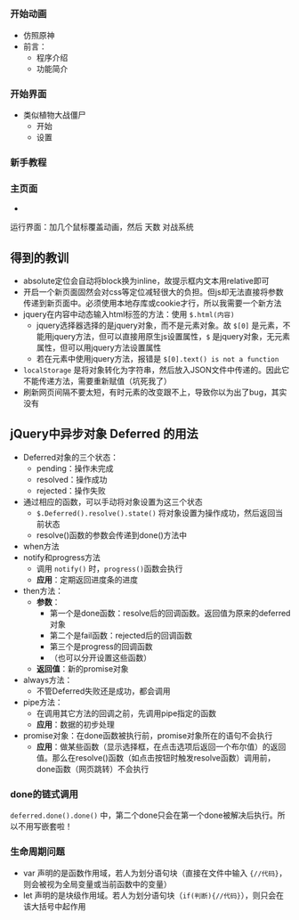 ## 

### 开始动画

- 仿照原神
- 前言：
  - 程序介绍
  - 功能简介

### 开始界面

- 类似植物大战僵尸
  - 开始
  - 设置

### 新手教程



### 主页面

- 

运行界面：加几个鼠标覆盖动画，然后
天数
对战系统

## 得到的教训

- absolute定位会自动将block换为inline，故提示框内文本用relative即可
- 开启一个新页面固然会对css等定位减轻很大的负担。但js却无法直接将参数传递到新页面中。必须使用本地存库或cookie才行，所以我需要一个新方法
- jquery在内容中动态输入html标签的方法：使用 ``$.html(内容)``
  - jquery选择器选择的是jquery对象，而不是元素对象。故 `$[0]` 是元素，不能用jquery方法，但可以直接用原生js设置属性，`$` 是jquery对象，无元素属性，但可以用jquery方法设置属性
  - 若在元素中使用jquery方法，报错是 `$[0].text() is not a function`
- `localStorage` 是将对象转化为字符串，然后放入JSON文件中传递的。因此它不能传递方法，需要重新赋值（坑死我了）
- 刷新网页间隔不要太短，有时元素的改变跟不上，导致你以为出了bug，其实没有

## jQuery中异步对象 Deferred 的用法

- Deferred对象的三个状态：
  - pending：操作未完成
  - resolved：操作成功
  - rejected：操作失败
- 通过相应的函数，可以手动将对象设置为这三个状态
  - `$.Deferred().resolve().state()` 将对象设置为操作成功，然后返回当前状态
  - resolve()函数的参数会传递到done()方法中
- when方法
- notify和progress方法
  - 调用 `notify()` 时，`progress()`函数会执行
  - **应用**：定期返回进度条的进度
- then方法：
  - **参数**：
    - 第一个是done函数：resolve后的回调函数。返回值为原来的deferred对象
    - 第二个是fail函数：rejected后的回调函数
    - 第三个是progress的回调函数
    - （也可以分开设置这些函数）
  - **返回值**：新的promise对象
- always方法：
  - 不管Deferred失败还是成功，都会调用
- pipe方法：
  - 在调用其它方法的回调之前，先调用pipe指定的函数
  - **应用**：数据的初步处理
- promise对象：在done函数被执行前，promise对象所在的语句不会执行
  - **应用**：做某些函数（显示选择框，在点击选项后返回一个布尔值）的返回值。那么在resolve()函数（如点击按钮时触发resolve函数）调用前，done函数（网页跳转）不会执行

### done的链式调用

`deferred.done().done()` 中，第二个done只会在第一个done被解决后执行。所以不用写嵌套啦！

### 生命周期问题

- var 声明的是函数作用域，若人为划分语句块（直接在文件中输入 `{//代码}`，则会被视为全局变量或当前函数中的变量）
- let 声明的是块级作用域。若人为划分语句块（`if(判断){//代码}`），则只会在该大括号中起作用